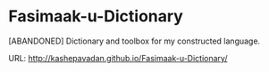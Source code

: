 # Fasimaak-u-Dictionary
[ABANDONED] Dictionary and toolbox for my constructed language.

URL: http://kashepavadan.github.io/Fasimaak-u-Dictionary/
